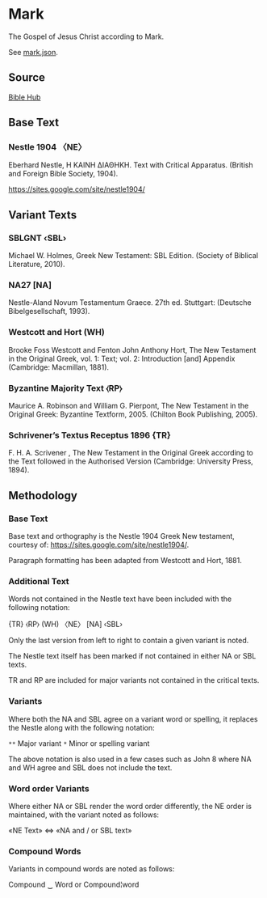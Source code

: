 # Mark

The Gospel of Jesus Christ according to Mark.

See [mark.json](mark.json).

## Source

[Bible Hub](https://biblehub.com/interlinear/mark/1.htm)

## Base Text

### Nestle 1904 〈NE〉

Eberhard Nestle, Η ΚΑΙΝΗ ΔΙΑΘΗΚΗ. Text with Critical Apparatus. (British and Foreign Bible Society, 1904).

https://sites.google.com/site/nestle1904/

## Variant Texts

### SBLGNT ‹SBL›

Michael W. Holmes, Greek New Testament: SBL Edition. (Society of Biblical Literature, 2010).

### NA27 [NA]

Nestle-Aland Novum Testamentum Graece. 27th ed. Stuttgart: (Deutsche Bibelgesellschaft, 1993).

### Westcott and Hort (WH)

Brooke Foss Westcott and Fenton John Anthony Hort, The New Testament in the Original Greek, vol. 1: Text;
vol. 2: Introduction [and] Appendix (Cambridge: Macmillan, 1881).

### Byzantine Majority Text ⧼RP⧽

Maurice A. Robinson and William G. Pierpont, The New Testament in the Original Greek: Byzantine Textform, 2005.
(Chilton Book Publishing, 2005).

### Schrivener’s Textus Receptus 1896 {TR}

F. H. A. Scrivener , The New Testament in the Original Greek according to the Text followed in the Authorised Version
(Cambridge: University Press, 1894).

## Methodology

### Base Text

Base text and orthography is the Nestle 1904 Greek New testament, courtesy of: https://sites.google.com/site/nestle1904/.

Paragraph formatting has been adapted from Westcott and Hort, 1881.

### Additional Text

Words not contained in the Nestle text have been included with the following notation:

{TR} ⧼RP⧽ (WH) 〈NE〉 [NA] ‹SBL›

Only the last version from left to right to contain a given variant is noted.

The Nestle text itself has been marked if not contained in either NA or SBL texts.

TR and RP are included for major variants not contained in the critical texts.

### Variants

Where both the NA and SBL agree on a variant word or spelling, it replaces the Nestle along with the following notation:

`**` Major variant `*` Minor or spelling variant

The above notation is also used in a few cases such as John 8 where NA and WH agree and SBL does not include the text.

### Word order Variants

Where either NA or SBL render the word order differently, the NE order is maintained, with the variant noted as follows:

«NE Text» ⇔ «NA and / or SBL text»

### Compound Words

Variants in compound words are noted as follows:

Compound ‿ Word or Compound¦word
